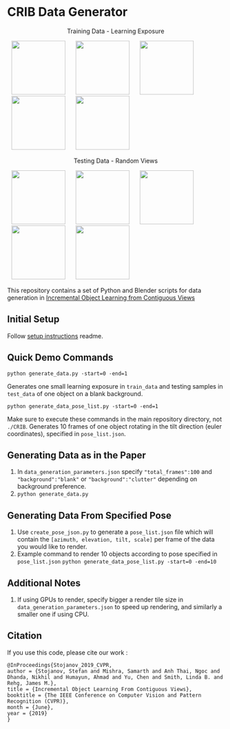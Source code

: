# CRIB Data Generator
<p align="center">
Training Data - Learning Exposure

<img src="https://i.imgur.com/w2DhaHi.gif" width="125" hspace="10"/> <img src="https://i.imgur.com/YUgapi0.gif" width="125" hspace="10"/> <img src="https://i.imgur.com/4LCT3EX.gif" width="125" hspace="10"/> <img src="https://i.imgur.com/ZHO82dX.gif" width="125" hspace="10"/> <img src="https://i.imgur.com/1CSifc0.gif" width="125" hspace="10"/> 
</p>
<p align="center">
Testing Data - Random Views

<img src="https://i.imgur.com/DHwE9Ky.gif" width="125" hspace="10"/> <img src="https://i.imgur.com/kdeZprM.gif" width="125" hspace="10"/> <img src="https://i.imgur.com/xj8qEGi.gif" width="125" hspace="10"/> <img src="https://i.imgur.com/jncaBfj.gif" width="125" hspace="10"/> <img src="https://i.imgur.com/7lmZCeF.gif" width="125" hspace="10"/> 
</p>


This repository contains a set of Python and Blender scripts for data generation in [Incremental Object Learning from Contiguous Views](http://openaccess.thecvf.com/content_CVPR_2019/html/Stojanov_Incremental_Object_Learning_From_Contiguous_Views_CVPR_2019_paper.html)

## Initial Setup
Follow [setup instructions](https://github.com/iolfcv/CRIB_Data_Generator/blob/master/SETUP.md) readme.

## Quick Demo Commands
``` 
python generate_data.py -start=0 -end=1 
```
Generates one small learning exposure in `train_data` and testing samples in `test_data` of one object on a blank background.
``` 
python generate_data_pose_list.py -start=0 -end=1 
```
Make sure to execute these commands in the main repository directory, not `./CRIB`.
Generates 10 frames of one object rotating in the tilt direction (euler coordinates), specified in `pose_list.json`.
## Generating Data as in the Paper
1. In `data_generation_parameters.json` specify `"total_frames":100` and `"background":"blank"` or `"background":"clutter"` depending on background preference.
2. ```python generate_data.py ```

## Generating Data From Specified Pose
1. Use `create_pose_json.py` to generate a `pose_list.json` file which will contain the `[azimuth, elevation, tilt, scale]` per frame of the data you would like to render.
2. Example command to render 10 objects according to pose specified in `pose_list.json` 
```python generate_data_pose_list.py -start=0 -end=10```

## Additional Notes
1. If using GPUs to render, specify bigger a render tile size in `data_generation_parameters.json` to speed up rendering, and similarly a smaller one if using CPU.

## Citation
If you use this code, please cite our work :
```
@InProceedings{Stojanov_2019_CVPR,
author = {Stojanov, Stefan and Mishra, Samarth and Anh Thai, Ngoc and Dhanda, Nikhil and Humayun, Ahmad and Yu, Chen and Smith, Linda B. and Rehg, James M.},
title = {Incremental Object Learning From Contiguous Views},
booktitle = {The IEEE Conference on Computer Vision and Pattern Recognition (CVPR)},
month = {June},
year = {2019}
} 
```
